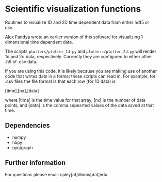 # Scientific visualization functions

Routines to visualize 1D and 2D time dependent data from either
hdf5 or csv. 

[Alex Pandya](https://github.com/aapandy2)
wrote an earlier version of this software for
visualizing 1 dimensional time dependent data.

The scripts `plotters/plotter_1d.py` and `plotters/plotter_2d.py` 
will render 1d and 2d data, respectively.
Currently they are configured to either other .h5 of .csv
data. 

If you are using this code, it is likely because you
are making use of another code that writes data in a format
these scripts can read in. 
For example, for .csv files the file format is that
each row (for 1D data) is

[time],[nx],[data]

where [time] is the time value for that array,
[nx] is the number of data points, and [data] is
the comma sepearted values of the data saved at that time. 

## Dependencies

* numpy
* h5py
* pyqtgraph

## Further information

For questions please email ripley[at]illinois[dot]edu 
